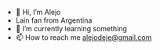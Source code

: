 - 👋 Hi, I’m Alejo
- Lain fan from Argentina
- 🌱 I’m currently learning something
- 📫 How to reach me alejodeje@gmail.com

<!---
BLUHD823/BLUHD823 is a ✨ special ✨ repository because its `README.md` (this file) appears on your GitHub profile.
You can click the Preview link to take a look at your changes.
--->
